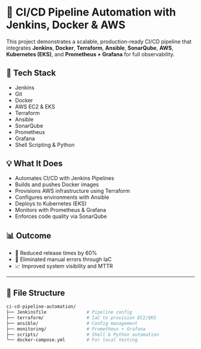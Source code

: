 # 🚀 CI/CD Pipeline Automation with Jenkins, Docker & AWS

This project demonstrates a scalable, production-ready CI/CD pipeline that integrates **Jenkins**, **Docker**, **Terraform**, **Ansible**, **SonarQube**, **AWS**, **Kubernetes (EKS)**, and **Prometheus + Grafana** for full observability.

## 🔧 Tech Stack
- Jenkins
- Git
- Docker
- AWS EC2 & EKS
- Terraform
- Ansible
- SonarQube
- Prometheus
- Grafana
- Shell Scripting & Python

## 💡 What It Does
- Automates CI/CD with Jenkins Pipelines
- Builds and pushes Docker images
- Provisions AWS infrastructure using Terraform
- Configures environments with Ansible
- Deploys to Kubernetes (EKS)
- Monitors with Prometheus & Grafana
- Enforces code quality via SonarQube

## 📊 Outcome
- 🚀 Reduced release times by 60%
- 🔐 Eliminated manual errors through IaC
- 📈 Improved system visibility and MTTR

---

## 📂 File Structure

```bash
ci-cd-pipeline-automation/
├── Jenkinsfile               # Pipeline config
├── terraform/                # IaC to provision EC2/EKS
├── ansible/                  # Config management
├── monitoring/               # Prometheus + Grafana
├── scripts/                  # Shell & Python automation
└── docker-compose.yml        # For local testing
